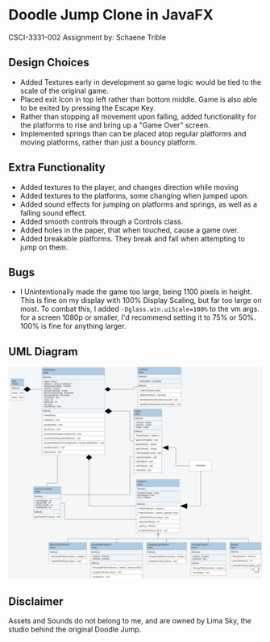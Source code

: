 # Doodle Jump Clone in JavaFX

CSCI-3331-002 Assignment
by: Schaene Trible
## Design Choices

 - Added Textures early in development so game logic would be tied to the scale of the original game.
 - Placed exit Icon in top left rather than bottom middle. Game is also able to be exited by pressing the Escape Key.
 - Rather than stopping all movement upon falling, added functionality for the platforms to rise and bring up a "Game Over" screen.
 - Implemented springs than can be placed atop regular platforms and moving platforms, rather than just a bouncy platform.

## Extra Functionality

 - Added textures to the player, and changes direction while moving
 - Added textures to the platforms, some changing when jumped upon.
 - Added sound effects for jumping on platforms and springs, as well as a falling sound effect.
 - Added smooth controls through a Controls class.
 - Added holes in the paper, that when touched, cause a game over.
 - Added breakable platforms. They break and fall when attempting to jump on them.

## Bugs
- I Unintentionally made the game too large, being 1100 pixels in height. This is fine on my display with 100% Display Scaling, but far too large on most. To combat this, I added  ```-Dglass.win.uiScale=100%``` to the vm args. for a screen 1080p or smaller, I'd recommend setting it to 75% or 50%. 100% is fine for anything larger.

## UML Diagram
![Diagram](/UML_Diagram.png)

## Disclaimer
Assets and Sounds do not belong to me, and are owned by Lima Sky, the studio behind the original Doodle Jump. 
